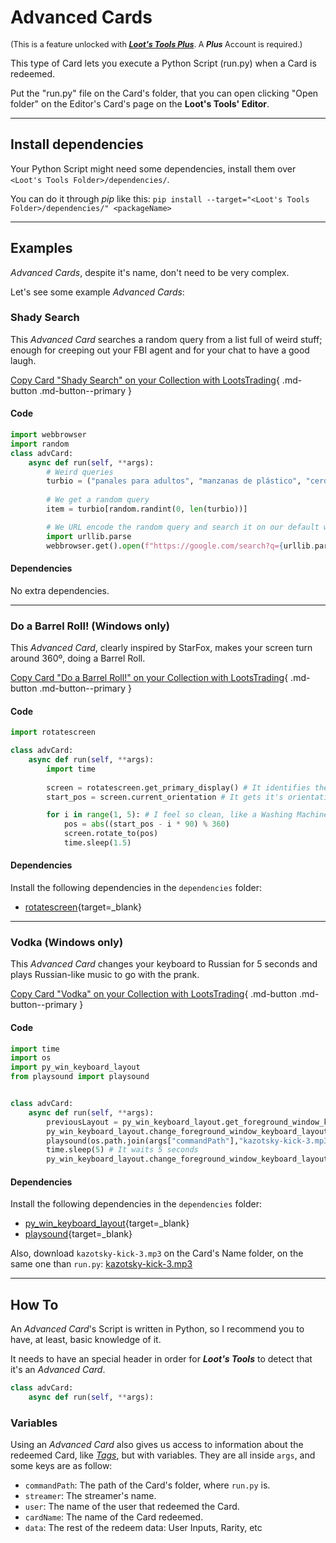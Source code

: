 # Advanced Cards

<sup style="font-size: 90%">(This is a feature unlocked with [***Loot's Tools Plus***](../../../plus). A ***Plus*** Account is required.)</sup>

This type of Card lets you execute a Python Script (run.py) when a Card is redeemed.

Put the "run.py" file on the Card's folder, that you can open clicking "Open folder" on the Editor's Card's page on the **Loot's Tools' Editor**.

---

## Install dependencies

Your Python Script might need some dependencies, install them over ```<Loot's Tools Folder>/dependencies/```.

You can do it through *pip* like this: ```pip install --target="<Loot's Tools Folder>/dependencies/" <packageName>```

---

## Examples

*Advanced Cards*, despite it's name, don't need to be very complex.

Let's see some example *Advanced Cards*:

### Shady Search

This *Advanced Card* searches a random query from a list full of weird stuff; enough for creeping out your FBI agent and for your chat to have a good laugh.

[Copy Card "Shady Search" on your Collection with LootsTrading](lootstools://copyCard/5fb23a1bb8df520035382caf){ .md-button .md-button--primary }

#### Code

``` py title="run.py"
import webbrowser
import random
class advCard:
    async def run(self, **args):
        # Weird queries
        turbio = ("panales para adultos", "manzanas de plástico", "cerdos venenosos", "como hacer que me crezca el pelo", "vacunas caseras contra el covid", "casco para el brazo", "descargar ram sin virus", "descargar counter strike 1.6 sin virus", "naranjito", "dacaco046", "bolas", "los mocos producen cancer", "caracoles sin concha", "osos inmaduros" "bicho bola con sombrero", "americano en traje de baño", "boris johnson en traje de baño")
        
        # We get a random query
        item = turbio[random.randint(0, len(turbio))]

        # We URL encode the random query and search it on our default web browser
        import urllib.parse
        webbrowser.get().open(f"https://google.com/search?q={urllib.parse.quote_plus(item)}")
```

#### Dependencies

No extra dependencies.

---

### Do a Barrel Roll! (Windows only)

This *Advanced Card*, clearly inspired by StarFox, makes your screen turn around 360º, doing a Barrel Roll.

[Copy Card "Do a Barrel Roll!" on your Collection with LootsTrading](lootstools://copyCard/60a4050e49450500351a72e2){ .md-button .md-button--primary }

#### Code

``` py title="run.py"
import rotatescreen

class advCard:
    async def run(self, **args):
        import time
        
        screen = rotatescreen.get_primary_display() # It identifies the main display
        start_pos = screen.current_orientation # It gets it's orientation

        for i in range(1, 5): # I feel so clean, like a Washing Machine, oh yeah: It spins 0º, then 90º, then 180º, and then revents to normal.
            pos = abs((start_pos - i * 90) % 360)
            screen.rotate_to(pos)
            time.sleep(1.5)
```

#### Dependencies

Install the following dependencies in the ```dependencies``` folder:

- [rotatescreen](../dependencies/rotatescreen.zip){target=_blank}

---

### Vodka (Windows only)

This *Advanced Card* changes your keyboard to Russian for 5 seconds and plays Russian-like music to go with the prank.

[Copy Card "Vodka" on your Collection with LootsTrading](lootstools://copyCard/60a4d9452eae1a0035f2d08d){ .md-button .md-button--primary }

#### Code

``` py title="run.py"
import time
import os
import py_win_keyboard_layout
from playsound import playsound


class advCard:
    async def run(self, **args): 
        previousLayout = py_win_keyboard_layout.get_foreground_window_keyboard_layout() # It grabs the keyboard language to restore it later
        py_win_keyboard_layout.change_foreground_window_keyboard_layout(68748313) # It changes the keyboard layout to Russian
        playsound(os.path.join(args["commandPath"],"kazotsky-kick-3.mp3")) # The song is played
        time.sleep(5) # It waits 5 seconds
        py_win_keyboard_layout.change_foreground_window_keyboard_layout(previousLayout) # It restores the original keyboard language
```

#### Dependencies

Install the following dependencies in the ```dependencies``` folder:

- [py_win_keyboard_layout](../dependencies/py_win_keyboard_layout.zip){target=_blank}
- [playsound](../dependencies/playsound.zip){target=_blank}

Also, download ```kazotsky-kick-3.mp3``` on the Card's Name folder, on the same one than ```run.py```: [kazotsky-kick-3.mp3](../dependencies/kazotsky-kick-3.mp3)

---

## How To

An *Advanced Card*'s Script is written in Python, so I recommend you to have, at least, basic knowledge of it.

It needs to have an special header in order for ***Loot's Tools*** to detect that it's an *Advanced Card*.

``` py title="run.py"
class advCard:
    async def run(self, **args):
```

### Variables

Using an *Advanced Card* also gives us access to information about the redeemed Card, like *[Tags](../normalCards#tags)*, but with variables. They are all inside ```args```, and some keys are as follow:

- ```commandPath```: The path of the Card's folder, where ```run.py``` is.
- ```streamer```: The streamer's name.
- ```user```: The name of the user that redeemed the Card.
- ```cardName```: The name of the Card redeemed.
- ```data```: The rest of the redeem data: User Inputs, Rarity, etc

